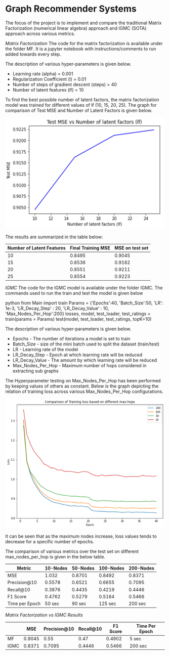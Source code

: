 # Graph Recommender Systems
The focus of the project is to implement and compare the traditional Matrix Factorization (numerical linear algebra) approach and IGMC (SOTA) approach across various metrics.

*Matrix Factorization*
The code for the matrix factorization is available under the folder MF. It is a jupyter notebook with instructions/comments to run added towards every step.

The description of various hyper-parameters is given below.

* Learning rate (alpha) = 0.001
* Regularization Coefficient (l) = 0.01
* Number of steps of gradient descent (steps) = 40
* Number of latent features (lf) = 10

To find the best possible number of latent factors, the matrix factorization model was trained for different values of lf (10, 15, 20, 25). The graph for comparison of Test MSE and Number of Latent Factors is given below. 

<img title="Test MSE VS Number of Latent Factors" alt="Alt text" src="TestMSEvsLF.png" style="width:516px; height:352px">

The results are summarized in the table below:

| Number of Latent Features        | Final Training MSE     | MSE on test set | 
|--------------|-----------|------------|
| 10 | 0.8495 | 0.9045 |
| 15 | 0.8536 | 0.9162 |
| 20 | 0.8551 | 0.9211 |
| 25 | 0.8554 | 0.9223 |

*IGMC*
The code for the IGMC model is available under the folder IGMC.
The commands used to run the train and test the model is given below

python
  from Main import train
  Params = {'Epochs':40, 'Batch_Size':50, 'LR': 1e-3, 'LR_Decay_Step' : 20, 'LR_Decay_Value' : 10, 'Max_Nodes_Per_Hop':200}
  losses, model, test_loader, test_ratings = train(params = Params)
  test(model, test_loader, test_ratings, topK=10)

The description of various hyper-parameters is given below.

* Epochs - The number of iterations a model is set to train
* Batch_Size - size of the mini batch used to split the dataset (train/test)
* LR - Learning rate of the model
* LR_Decay_Step - Epoch at which learning rate will be reduced
* LR_Decay_Value - The amount by which learning rate will be reduced 
* Max_Nodes_Per_Hop - Maximum number of hops considered in extracting sub graphs

The Hyperparameter testing on Max_Nodes_Per_Hop has been performed by keeping values of others as constant.
Below is the graph depicting the relation of training loss across various Max_Nodes_Per_Hop configurations.

<img title="Comparison of training loss over max_nodes_hop" alt="Alt text" src="TrainingLossVsMaxHops.png">

It can be seen that as the maximum nodes increase, loss values tends to decrease for a specific number of epochs.

The comparison of various metrics over the test set on different max_nodes_per_hop is given in the below table.

| Metric        | 10-Nodes     | 50-Nodes |  100-Nodes |  200-Nodes | 
|--------------|-----------|------------|------------|------------|
| MSE | 1.032 | 0.8701 | 0.8492 | 0.8371 |
| Precision@10 | 0.5578 | 0.6521 | 0.6655 | 0.7095 |
| Recall@10 | 0.3876 | 0.4435 | 0.4219 | 0.4446 |
| F1 Score | 0.4762 | 0.5279 | 0.5164 | 0.5466 |
| Time per Epoch | 50 sec | 90 sec | 125 sec | 200 sec |

*Matrix Factorization vs IGMC Results*

|         | MSE     | Precision@10 |  Recall@10 | F1 Score | Time Per Epoch | 
|--------------|-----------|------------|------------|------------| ------------|
| MF |  0.9045 | 0.55 | 0.47 | 0.4902 | 5 sec | 
| IGMC |  0.8371 | 0.7095 | 0.4446 | 0.5466 | 200 sec |
